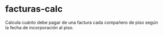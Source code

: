 # facturas-calc
Calcula cuánto debe pagar de una factura cada compañero de piso según la fecha de incorporación al piso.
